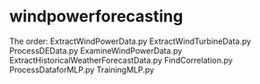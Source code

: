 # windpowerforecasting

The order:
ExtractWindPowerData.py
ExtractWindTurbineData.py
ProcessDEData.py
ExamineWindPowerData.py
ExtractHistoricalWeatherForecastData.py
FindCorrelation.py
ProcessDataforMLP.py
TrainingMLP.py
